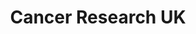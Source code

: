 ---
title: "Cancer Research UK"
url: /derby/cancer-research-uk-albert-street/
shop: Gebrauchtwaren
---